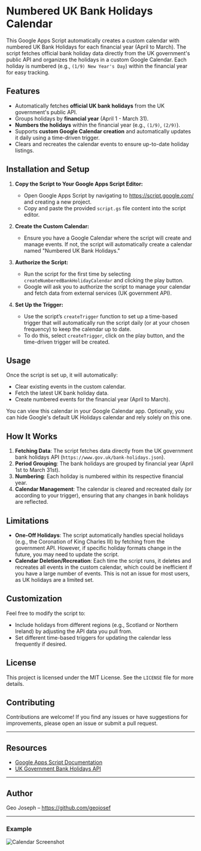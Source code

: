 # Numbered UK Bank Holidays Calendar

This Google Apps Script automatically creates a custom calendar with numbered UK Bank Holidays for each financial year (April to March). 
The script fetches official bank holiday data directly from the UK government's public API and organizes the holidays in a custom Google Calendar. Each holiday is numbered (e.g., `(1/9) New Year's Day`) within the financial year for easy tracking.

## Features

- Automatically fetches **official UK bank holidays** from the UK government's public API.
- Groups holidays by **financial year** (April 1 - March 31).
- **Numbers the holidays** within the financial year (e.g., `(1/9)`, `(2/9)`).
- Supports **custom Google Calendar creation** and automatically updates it daily using a time-driven trigger.
- Clears and recreates the calendar events to ensure up-to-date holiday listings.

## Installation and Setup

1. **Copy the Script to Your Google Apps Script Editor:**
   - Open Google Apps Script by navigating to https://script.google.com/ and creating a new project.
   - Copy and paste the provided `script.gs` file content into the script editor.

2. **Create the Custom Calendar:**
   - Ensure you have a Google Calendar where the script will create and manage events. If not, the script will automatically create a calendar named "Numbered UK Bank Holidays."

3. **Authorize the Script:**
   - Run the script for the first time by selecting `createNumberedBankHolidayCalendar` and clicking the play button.
   - Google will ask you to authorize the script to manage your calendar and fetch data from external services (UK government API).

4. **Set Up the Trigger:**
   - Use the script’s `createTrigger` function to set up a time-based trigger that will automatically run the script daily (or at your chosen frequency) to keep the calendar up to date.
   - To do this, select `createTrigger`, click on the play button, and the time-driven trigger will be created.

## Usage

Once the script is set up, it will automatically:
- Clear existing events in the custom calendar.
- Fetch the latest UK bank holiday data.
- Create numbered events for the financial year (April to March).
  
You can view this calendar in your Google Calendar app. Optionally, you can hide Google's default UK Holidays calendar and rely solely on this one.

## How It Works

1. **Fetching Data**: The script fetches data directly from the UK government bank holidays API (`https://www.gov.uk/bank-holidays.json`).
2. **Period Grouping**: The bank holidays are grouped by financial year (April 1st to March 31st).
3. **Numbering**: Each holiday is numbered within its respective financial year.
4. **Calendar Management**: The calendar is cleared and recreated daily (or according to your trigger), ensuring that any changes in bank holidays are reflected.

## Limitations

- **One-Off Holidays**: The script automatically handles special holidays (e.g., the Coronation of King Charles III) by fetching from the government API. However, if specific holiday formats change in the future, you may need to update the script.
- **Calendar Deletion/Recreation**: Each time the script runs, it deletes and recreates all events in the custom calendar, which could be inefficient if you have a large number of events. This is not an issue for most users, as UK holidays are a limited set.

## Customization

Feel free to modify the script to:
- Include holidays from different regions (e.g., Scotland or Northern Ireland) by adjusting the API data you pull from.
- Set different time-based triggers for updating the calendar less frequently if desired.

## License

This project is licensed under the MIT License. See the `LICENSE` file for more details.

## Contributing

Contributions are welcome! If you find any issues or have suggestions for improvements, please open an issue or submit a pull request.

---

## Resources

- [Google Apps Script Documentation](https://developers.google.com/apps-script/)
- [UK Government Bank Holidays API](https://www.gov.uk/bank-holidays)

---

## Author

Geo Joseph – https://github.com/geojosef

---

### Example

![Calendar Screenshot](https://github.com/user-attachments/assets/595ac91c-24c6-4b3d-b143-d1b479af39b1)
